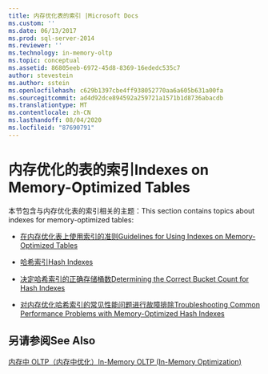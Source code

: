 ```yaml
---
title: 内存优化表的索引 |Microsoft Docs
ms.custom: ''
ms.date: 06/13/2017
ms.prod: sql-server-2014
ms.reviewer: ''
ms.technology: in-memory-oltp
ms.topic: conceptual
ms.assetid: 86805eeb-6972-45d8-8369-16ededc535c7
author: stevestein
ms.author: sstein
ms.openlocfilehash: c629b1397cbe4ff938052770aa6a605b631a00fa
ms.sourcegitcommit: ad4d92dce894592a259721a1571b1d8736abacdb
ms.translationtype: MT
ms.contentlocale: zh-CN
ms.lasthandoff: 08/04/2020
ms.locfileid: "87690791"
---
```

# <a name="indexes-on-memory-optimized-tables"></a><span data-ttu-id="cd47c-102">内存优化的表的索引</span><span class="sxs-lookup"><span data-stu-id="cd47c-102">Indexes on Memory-Optimized Tables</span></span>
  <span data-ttu-id="cd47c-103">本节包含与内存优化表的索引相关的主题：</span><span class="sxs-lookup"><span data-stu-id="cd47c-103">This section contains topics about indexes for memory-optimized tables:</span></span>  
  
-   [<span data-ttu-id="cd47c-104">在内存优化表上使用索引的准则</span><span class="sxs-lookup"><span data-stu-id="cd47c-104">Guidelines for Using Indexes on Memory-Optimized Tables</span></span>](../relational-databases/in-memory-oltp/memory-optimized-tables.md)  
  
-   [<span data-ttu-id="cd47c-105">哈希索引</span><span class="sxs-lookup"><span data-stu-id="cd47c-105">Hash Indexes</span></span>](hash-indexes.md)  
  
-   [<span data-ttu-id="cd47c-106">决定哈希索引的正确存储桶数</span><span class="sxs-lookup"><span data-stu-id="cd47c-106">Determining the Correct Bucket Count for Hash Indexes</span></span>](../../2014/database-engine/determining-the-correct-bucket-count-for-hash-indexes.md)  
  
-   [<span data-ttu-id="cd47c-107">对内存优化哈希索引的常见性能问题进行故障排除</span><span class="sxs-lookup"><span data-stu-id="cd47c-107">Troubleshooting Common Performance Problems with Memory-Optimized Hash Indexes</span></span>](../../2014/database-engine/troubleshooting-common-performance-problems-with-memory-optimized-hash-indexes.md)  
  
## <a name="see-also"></a><span data-ttu-id="cd47c-108">另请参阅</span><span class="sxs-lookup"><span data-stu-id="cd47c-108">See Also</span></span>  
 [<span data-ttu-id="cd47c-109">内存中 OLTP（内存中优化）</span><span class="sxs-lookup"><span data-stu-id="cd47c-109">In-Memory OLTP &#40;In-Memory Optimization&#41;</span></span>](../relational-databases/in-memory-oltp/in-memory-oltp-in-memory-optimization.md)  
  
  
